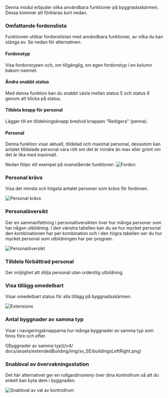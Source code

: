 Denna modul erbjuder olika användbara funktioner på byggnadsskärmen. Dessa kommer att förklaras kort nedan.

### Omfattande fordonslista
Funktionen utökar fordonslistan med användbara funktioner, av vilka du kan stänga av. Se nedan för alternativen.

#### Fordonstyp
Visa fordonstypen och, om tillgänglig, sin egen fordonstyp i en kolumn bakom namnet.

#### Ändra snabbt status
Med denna funktion kan du snabbt växla mellan status 5 och status 6 genom att klicka på status.

#### Tilldela knapp för personal
Lägger till en tilldelningsknapp bredvid knappen "Redigera" (penna).

#### Personal
Denna funktion visar aktuell, tilldelad och maximal personal, dessutom kan antalet tilldelade personal vara rött om det är mindre än max eller grönt om det är lika med maximalt.

Nedan följer ett exempel på ovanstående funktioner:
![Fordon](/v4/docs/assets/extendedBuilding/img/sv_SE/vehicle.png)

### Personal krävs
Visa det minsta och högsta antalet personer som krävs för fordonen.

![Personal krävs](/v4/docs/assets/extendedBuilding/img/sv_SE/PersonalNeeded.png)

### Personalöversikt
Ger en sammanfattning i personalöversikten över hur många personer som har någon utbildning.
I den vänstra tabellen kan du se hur mycket personal den kombinationen har per kombination och i den högra tabellen ser du hur mycket personal som utbildningen har per program.

![Personalöversikt](/v4/docs/assets/extendedBuilding/img/sv_SE/schoolingSummary.png)

### Tilldela förbättrad personal
Ger möjlighet att dölja personal utan ordentlig utbildning.

### Visa tillägg omedelbart
Visar omedelbart status för alla tillägg på byggnadsskärmen.

![Extensions](/v4/docs/assets/extendedBuilding/img/sv_SE/expensions.png)

### Antal byggnader av samma typ
Visar i navigeringsknapparna hur många byggnader av samma typ som finns före och efter.

![Byggnader av samma typ](/v4/ docs/assets/extendedBuilding/img/sv_SE/buildingsLeftRight.png)

### Snabbval av övervakningsstation
Det här alternativet ger en rullgardinsmeny över dina kontrollrum så att du enkelt kan byta dem i byggnaden.

![Snabbval av val av kontrollrum](/v4/docs/assets/extendedBuilding/img/sv_SE/fastDispatchChooser.png)
